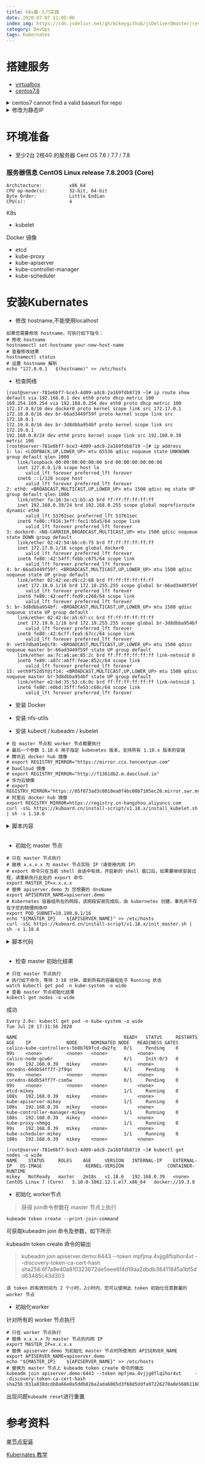 ```yaml
---
title: k8s篇-入门实践
date: 2020-07-07 11:05:00
index_img: https://cdn.jsdelivr.net/gh/mikeygithub/jsDeliver@master/resource/img/k8s.jpeg
category: DevOps
tags: Kubernates
---
```


# 搭建服务

- [virtualbox](https://www.virtualbox.org/)
- [centos7.8](http://mirrors.aliyun.com/centos/7.9.2009/isos/x86_64/CentOS-7-x86_64-Everything-2009.iso)


<details>
    <summary>
        <span>centos7 cannot find a valid baseurl for repo</span>
    </summary>

原因：无法解析添加DNS重启网卡即可

`vi /etc/sysconfig/network-scripts/ifcfg-enp0s3`

修改

`
onboot=yes
`

重启网络

`service network restart`

</details>



<details>
    <summary>
        <span>修改为静态IP</span>
    </summary>
```
BOOTPROTO="static" # 使用静态IP地址，默认为dhcp 
IPADDR="19.37.33.66" # 设置的静态IP地址
NETMASK="255.255.255.0" # 子网掩码 
GATEWAY="19.37.33.1" # 网关地址 
DNS1="192.168.241.2" # DNS服务器（此设置没有用到，所以我的里面没有添加）
ONBOOT=yes  #设置网卡启动方式为 开机启动 并且可以通过系统服务管理器 systemctl 控制网卡
```

重启网络

`service network restart`

</details>






# 环境准备

- 至少2台 2核4G 的服务器 Cent OS 7.6 / 7.7 / 7.8

### 服务器信息 CentOS Linux release 7.8.2003 (Core)

````shell
Architecture:          x86_64
CPU op-mode(s):        32-bit, 64-bit
Byte Order:            Little Endian
CPU(s):                4
````


K8s

- kubelet

Docker 镜像

- etcd
- kube-proxy
- kube-apiserver
- kube-controller-manager
- kube-scheduler

# 安装Kubernates

- 修改 hostname,不能使用localhost
````
如果您需要修改 hostname，可执行如下指令：
# 修改 hostname
hostnamectl set-hostname your-new-host-name
# 查看修改结果
hostnamectl status
# 设置 hostname 解析
echo "127.0.0.1   $(hostname)" >> /etc/hosts
````

- 检查网络

````
[root@server-781e6bf7-bce3-4d09-adc8-2a169fdb8719 ~]# ip route show
default via 192.168.0.1 dev eth0 proto dhcp metric 100 
169.254.169.254 via 192.168.0.254 dev eth0 proto dhcp metric 100 
172.17.0.0/16 dev docker0 proto kernel scope link src 172.17.0.1 
172.18.0.0/16 dev br-66ad3449f59f proto kernel scope link src 172.18.0.1 
172.19.0.0/16 dev br-3d8dbba954bf proto kernel scope link src 172.19.0.1 
192.168.0.0/24 dev eth0 proto kernel scope link src 192.168.0.39 metric 100 
[root@server-781e6bf7-bce3-4d09-adc8-2a169fdb8719 ~]# ip address
1: lo: <LOOPBACK,UP,LOWER_UP> mtu 65536 qdisc noqueue state UNKNOWN group default qlen 1000
    link/loopback 00:00:00:00:00:00 brd 00:00:00:00:00:00
    inet 127.0.0.1/8 scope host lo
       valid_lft forever preferred_lft forever
    inet6 ::1/128 scope host 
       valid_lft forever preferred_lft forever
2: eth0: <BROADCAST,MULTICAST,UP,LOWER_UP> mtu 1500 qdisc mq state UP group default qlen 1000
    link/ether fa:16:3e:c1:b5:a5 brd ff:ff:ff:ff:ff:ff
    inet 192.168.0.39/24 brd 192.168.0.255 scope global noprefixroute dynamic eth0
       valid_lft 53761sec preferred_lft 53761sec
    inet6 fe80::f816:3eff:fec1:b5a5/64 scope link 
       valid_lft forever preferred_lft forever
3: docker0: <NO-CARRIER,BROADCAST,MULTICAST,UP> mtu 1500 qdisc noqueue state DOWN group default 
    link/ether 02:42:54:bb:c6:75 brd ff:ff:ff:ff:ff:ff
    inet 172.17.0.1/16 scope global docker0
       valid_lft forever preferred_lft forever
    inet6 fe80::42:54ff:febb:c675/64 scope link 
       valid_lft forever preferred_lft forever
4: br-66ad3449f59f: <BROADCAST,MULTICAST,UP,LOWER_UP> mtu 1500 qdisc noqueue state UP group default 
    link/ether 02:42:ee:d9:c2:68 brd ff:ff:ff:ff:ff:ff
    inet 172.18.0.1/16 brd 172.18.255.255 scope global br-66ad3449f59f
       valid_lft forever preferred_lft forever
    inet6 fe80::42:eeff:fed9:c268/64 scope link 
       valid_lft forever preferred_lft forever
5: br-3d8dbba954bf: <BROADCAST,MULTICAST,UP,LOWER_UP> mtu 1500 qdisc noqueue state UP group default 
    link/ether 02:42:6c:a5:67:cc brd ff:ff:ff:ff:ff:ff
    inet 172.19.0.1/16 brd 172.19.255.255 scope global br-3d8dbba954bf
       valid_lft forever preferred_lft forever
    inet6 fe80::42:6cff:fea5:67cc/64 scope link 
       valid_lft forever preferred_lft forever
9: veth7dba01e@if8: <BROADCAST,MULTICAST,UP,LOWER_UP> mtu 1500 qdisc noqueue master br-66ad3449f59f state UP group default 
    link/ether aa:7c:a6:ae:85:2c brd ff:ff:ff:ff:ff:ff link-netnsid 0
    inet6 fe80::a87c:a6ff:feae:852c/64 scope link 
       valid_lft forever preferred_lft forever
15: veth9f52d5f@if14: <BROADCAST,MULTICAST,UP,LOWER_UP> mtu 1500 qdisc noqueue master br-3d8dbba954bf state UP group default 
    link/ether e2:bd:35:53:c6:0c brd ff:ff:ff:ff:ff:ff link-netnsid 1
    inet6 fe80::e0bd:35ff:fe53:c60c/64 scope link 
       valid_lft forever preferred_lft forever
````

- 安装 Docker

- 安装 nfs-utils

- 安装 kubectl / kubeadm / kubelet


````
# 在 master 节点和 worker 节点都要执行
# 最后一个参数 1.18.6 用于指定 kubenetes 版本，支持所有 1.18.x 版本的安装
# 腾讯云 docker hub 镜像
# export REGISTRY_MIRROR="https://mirror.ccs.tencentyun.com"
# DaoCloud 镜像
# export REGISTRY_MIRROR="http://f1361db2.m.daocloud.io"
# 华为云镜像
# export REGISTRY_MIRROR="https://05f073ad3c0010ea0f4bc00b7105ec20.mirror.swr.myhuaweicloud.com"
# 阿里云 docker hub 镜像
export REGISTRY_MIRROR=https://registry.cn-hangzhou.aliyuncs.com
curl -sSL https://kuboard.cn/install-script/v1.18.x/install_kubelet.sh | sh -s 1.18.6
````


<details>
<summary>
脚本内容
</summary>

```
#!/bin/bash

# 在 master 节点和 worker 节点都要执行

# 安装 docker
# 参考文档如下
# https://docs.docker.com/install/linux/docker-ce/centos/ 
# https://docs.docker.com/install/linux/linux-postinstall/

# 卸载旧版本
yum remove -y docker \
docker-client \
docker-client-latest \
docker-ce-cli \
docker-common \
docker-latest \
docker-latest-logrotate \
docker-logrotate \
docker-selinux \
docker-engine-selinux \
docker-engine

# 设置 yum repository
yum install -y yum-utils \
device-mapper-persistent-data \
lvm2
yum-config-manager --add-repo http://mirrors.aliyun.com/docker-ce/linux/centos/docker-ce.repo

# 安装并启动 docker
yum install -y docker-ce-19.03.8 docker-ce-cli-19.03.8 containerd.io
systemctl enable docker
systemctl start docker

# 安装 nfs-utils
# 必须先安装 nfs-utils 才能挂载 nfs 网络存储
yum install -y nfs-utils
yum install -y wget

# 关闭 防火墙
systemctl stop firewalld
systemctl disable firewalld

# 关闭 SeLinux
setenforce 0
sed -i "s/SELINUX=enforcing/SELINUX=disabled/g" /etc/selinux/config

# 关闭 swap
swapoff -a
yes | cp /etc/fstab /etc/fstab_bak
cat /etc/fstab_bak |grep -v swap > /etc/fstab

# 修改 /etc/sysctl.conf
# 如果有配置，则修改
sed -i "s#^net.ipv4.ip_forward.*#net.ipv4.ip_forward=1#g"  /etc/sysctl.conf
sed -i "s#^net.bridge.bridge-nf-call-ip6tables.*#net.bridge.bridge-nf-call-ip6tables=1#g"  /etc/sysctl.conf
sed -i "s#^net.bridge.bridge-nf-call-iptables.*#net.bridge.bridge-nf-call-iptables=1#g"  /etc/sysctl.conf
sed -i "s#^net.ipv6.conf.all.disable_ipv6.*#net.ipv6.conf.all.disable_ipv6=1#g"  /etc/sysctl.conf
sed -i "s#^net.ipv6.conf.default.disable_ipv6.*#net.ipv6.conf.default.disable_ipv6=1#g"  /etc/sysctl.conf
sed -i "s#^net.ipv6.conf.lo.disable_ipv6.*#net.ipv6.conf.lo.disable_ipv6=1#g"  /etc/sysctl.conf
sed -i "s#^net.ipv6.conf.all.forwarding.*#net.ipv6.conf.all.forwarding=1#g"  /etc/sysctl.conf
# 可能没有，追加
echo "net.ipv4.ip_forward = 1" >> /etc/sysctl.conf
echo "net.bridge.bridge-nf-call-ip6tables = 1" >> /etc/sysctl.conf
echo "net.bridge.bridge-nf-call-iptables = 1" >> /etc/sysctl.conf
echo "net.ipv6.conf.all.disable_ipv6 = 1" >> /etc/sysctl.conf
echo "net.ipv6.conf.default.disable_ipv6 = 1" >> /etc/sysctl.conf
echo "net.ipv6.conf.lo.disable_ipv6 = 1" >> /etc/sysctl.conf
echo "net.ipv6.conf.all.forwarding = 1"  >> /etc/sysctl.conf
# 执行命令以应用
sysctl -p

# 配置K8S的yum源
cat <<EOF > /etc/yum.repos.d/kubernetes.repo
[kubernetes]
name=Kubernetes
baseurl=http://mirrors.aliyun.com/kubernetes/yum/repos/kubernetes-el7-x86_64
enabled=1
gpgcheck=0
repo_gpgcheck=0
gpgkey=http://mirrors.aliyun.com/kubernetes/yum/doc/yum-key.gpg
       http://mirrors.aliyun.com/kubernetes/yum/doc/rpm-package-key.gpg
EOF

# 卸载旧版本
yum remove -y kubelet kubeadm kubectl

# 安装kubelet、kubeadm、kubectl
# 将 ${1} 替换为 kubernetes 版本号，例如 1.17.2
yum install -y kubelet-${1} kubeadm-${1} kubectl-${1}

# 修改docker Cgroup Driver为systemd
# # 将/usr/lib/systemd/system/docker.service文件中的这一行 ExecStart=/usr/bin/dockerd -H fd:// --containerd=/run/containerd/containerd.sock
# # 修改为 ExecStart=/usr/bin/dockerd -H fd:// --containerd=/run/containerd/containerd.sock --exec-opt native.cgroupdriver=systemd
# 如果不修改，在添加 worker 节点时可能会碰到如下错误
# [WARNING IsDockerSystemdCheck]: detected "cgroupfs" as the Docker cgroup driver. The recommended driver is "systemd". 
# Please follow the guide at https://kubernetes.io/docs/setup/cri/
sed -i "s#^ExecStart=/usr/bin/dockerd.*#ExecStart=/usr/bin/dockerd -H fd:// --containerd=/run/containerd/containerd.sock --exec-opt native.cgroupdriver=systemd#g" /usr/lib/systemd/system/docker.service

# 设置 docker 镜像，提高 docker 镜像下载速度和稳定性
# 如果您访问 https://hub.docker.io 速度非常稳定，亦可以跳过这个步骤
curl -sSL https://kuboard.cn/install-script/set_mirror.sh | sh -s ${REGISTRY_MIRROR}

# 重启 docker，并启动 kubelet
systemctl daemon-reload
systemctl restart docker
systemctl enable kubelet && systemctl start kubelet

docker version
```
</details>


<br>


- 初始化 master 节点


````
# 只在 master 节点执行
# 替换 x.x.x.x 为 master 节点实际 IP（请使用内网 IP）
# export 命令只在当前 shell 会话中有效，开启新的 shell 窗口后，如果要继续安装过程，请重新执行此处的 export 命令
export MASTER_IP=x.x.x.x
# 替换 apiserver.demo 为 您想要的 dnsName
export APISERVER_NAME=apiserver.demo
# Kubernetes 容器组所在的网段，该网段安装完成后，由 kubernetes 创建，事先并不存在于您的物理网络中
export POD_SUBNET=10.100.0.1/16
echo "${MASTER_IP}    ${APISERVER_NAME}" >> /etc/hosts
curl -sSL https://kuboard.cn/install-script/v1.18.x/init_master.sh | sh -s 1.18.6
````

<details>
    <summary>脚本代码</summary>

​    
​    ````
​    #!/bin/bash
​    
​    # 只在 master 节点执行
​    
    # 脚本出错时终止执行
    set -e
    
    if [ ${#POD_SUBNET} -eq 0 ] || [ ${#APISERVER_NAME} -eq 0 ]; then
      echo -e "\033[31;1m请确保您已经设置了环境变量 POD_SUBNET 和 APISERVER_NAME \033[0m"
      echo 当前POD_SUBNET=$POD_SUBNET
      echo 当前APISERVER_NAME=$APISERVER_NAME
      exit 1
    fi


​    
​    # 查看完整配置选项 https://godoc.org/k8s.io/kubernetes/cmd/kubeadm/app/apis/kubeadm/v1beta2
​    rm -f ./kubeadm-config.yaml
​    cat <<EOF > ./kubeadm-config.yaml
​    apiVersion: kubeadm.k8s.io/v1beta2
​    kind: ClusterConfiguration
​    kubernetesVersion: v${1}
​    imageRepository: registry.aliyuncs.com/k8sxio
​    controlPlaneEndpoint: "${APISERVER_NAME}:6443"
​    networking:
​      serviceSubnet: "10.96.0.0/16"
​      podSubnet: "${POD_SUBNET}"
​      dnsDomain: "cluster.local"
​    EOF
​    
​    # kubeadm init
​    # 根据您服务器网速的情况，您需要等候 3 - 10 分钟
​    kubeadm init --config=kubeadm-config.yaml --upload-certs
​    
    # 配置 kubectl
    rm -rf /root/.kube/
    mkdir /root/.kube/
    cp -i /etc/kubernetes/admin.conf /root/.kube/config
    
    # 安装 calico 网络插件
    # 参考文档 https://docs.projectcalico.org/v3.13/getting-started/kubernetes/self-managed-onprem/onpremises
    echo "安装calico-3.13.1"
    rm -f calico-3.13.1.yaml
    wget https://kuboard.cn/install-script/calico/calico-3.13.1.yaml
    kubectl apply -f calico-3.13.1.yaml
    
    ````

</details>


<br>


- 检查 master 初始化结果

````
# 只在 master 节点执行
# 执行如下命令，等待 3-10 分钟，直到所有的容器组处于 Running 状态
watch kubectl get pod -n kube-system -o wide
# 查看 master 节点初始化结果
kubectl get nodes -o wide
````


成功

````
Every 2.0s: kubectl get pod -n kube-system -o wide                                                                                                                                                                                               Tue Jul 28 17:31:56 2020

NAME                                       READY   STATUS     RESTARTS   AGE    IP             NODE     NOMINATED NODE   READINESS GATES
calico-kube-controllers-5b8b769fcd-dw2fq   0/1     Pending    0          99s    <none>         <none>   <none>           <none>
calico-node-gcw6r                          0/1     Init:0/3   0          99s    192.168.0.39   mikey    <none>           <none>
coredns-66db54ff7f-2f9qn                   0/1     Pending    0          99s    <none>         <none>   <none>           <none>
coredns-66db54ff7f-csm5w                   0/1     Pending    0          99s    <none>         <none>   <none>           <none>
etcd-mikey                                 1/1     Running    0          108s   192.168.0.39   mikey    <none>           <none>
kube-apiserver-mikey                       1/1     Running    0          108s   192.168.0.39   mikey    <none>           <none>
kube-controller-manager-mikey              1/1     Running    0          108s   192.168.0.39   mikey    <none>           <none>
kube-proxy-xhmgq                           1/1     Running    0          99s    192.168.0.39   mikey    <none>           <none>
kube-scheduler-mikey                       1/1     Running    0          108s   192.168.0.39   mikey    <none>           <none>

````

````
[root@server-781e6bf7-bce3-4d09-adc8-2a169fdb8719 ~]# kubectl get nodes -o wide
NAME    STATUS     ROLES    AGE     VERSION   INTERNAL-IP    EXTERNAL-IP   OS-IMAGE                KERNEL-VERSION                CONTAINER-RUNTIME
mikey   NotReady   master   2m18s   v1.18.6   192.168.0.39   <none>        CentOS Linux 7 (Core)   3.10.0-1062.12.1.el7.x86_64   docker://19.3.8

````

- 初始化 worker节点
>获得 join命令参数在 master 节点上执行

```kubeadm token create --print-join-command```
    
可获取kubeadm join 命令及参数，如下所示

kubeadm token create 命令的输出

>kubeadm join apiserver.demo:6443 --token mpfjma.4vjjg8flqihor4vt     --discovery-token-ca-cert-hash sha256:6f7a8e40a810323672de5eee6f4d19aa2dbdb38411845a1bf5dd63485c43d303

`该 token 的有效时间为 2 个小时，2小时内，您可以使用此 token 初始化任意数量的 worker 节点`


- 初始化worker

针对所有的 worker 节点执行

````
# 只在 worker 节点执行
# 替换 x.x.x.x 为 master 节点的内网 IP
export MASTER_IP=x.x.x.x
# 替换 apiserver.demo 为初始化 master 节点时所使用的 APISERVER_NAME
export APISERVER_NAME=apiserver.demo
echo "${MASTER_IP}    ${APISERVER_NAME}" >> /etc/hosts
# 替换为 master 节点上 kubeadm token create 命令的输出
kubeadm join apiserver.demo:6443 --token mpfjma.4vjjg8flqihor4vt     --discovery-token-ca-cert-hash sha256:031a838dcdb8a66e0a5ddb826a2ada6065d3f68d5ddfa97226270a0e56861160
````

出现问题`kubeadm reset`进行重置


# 参考资料

[单节点安装](https://kuboard.cn/install/install-k8s.html#%E6%96%87%E6%A1%A3%E7%89%B9%E7%82%B9)

[Kubernates 教学](https://kuboard.cn/learning/k8s-bg/what-is-k8s.html#%E5%9B%9E%E9%A1%BE)   


 